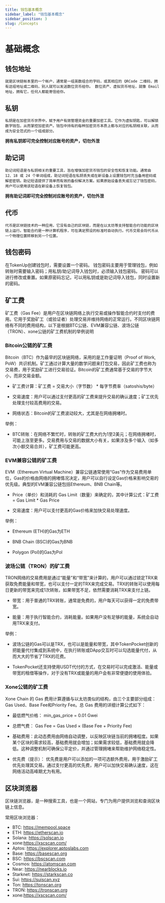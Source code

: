 ```yaml
---
title: 钱包基本概念
sidebar_label: "钱包基本概念"
sidebar_position: 3
slug: /Concepts
---
```

# 基础概念

## 钱包地址
    就是区块链帐本里的一个帐户，通常是一组英数组合的字码，或其相应的 QRCode 二维码，拥有这组地址或二维码，别人就可以发送数位货币给你。 数位资产、虚拟货币地址，就像 Email 地址，拥有它，任何人都能寄信给你。

## 私钥
    私钥是在加密货币世界中，赋予用户有效管理资金的重要加密工具。它作为虚拟钥匙，可以解锁数字钱包，从而掌控加密资产。钱包中持有的每种加密货币本质上都与对应的私钥相关联，从而成为安全范式的一个组成部分。
**拥有私钥即可完全控制对应账号的资产，切勿外泄**

## 助记词
    助记词短语是与私钥相关的重要工具，旨在增强加密货币钱包的安全性和恢复功能。通常由 12、18 或 24 个单词组成，助记词短语在私钥丢失或在新设备上设置钱包时充当备用密码或解密密钥。助记短语提供了简单而有效的备份解决方案。如果原始设备丢失或忘记了钱包密码，用户可以使用该短语在新设备上恢复钱包。
**拥有助记词即可完全控制对应账号的资产，切勿外泄**

## 代币
    代币是区块链技术的一种应用，它没有自己的区块链，而是在以太坊等支持智能合约功能的区块链上运行。智能合约是一种计算机程序，可在满足预设的标准时自动执行。代币交易会将代币从一个物理位置转移到另一个位置。

## 钱包密码
在TokenUp创建钱包时，需要设置一个密码。 钱包密码主要用于管理钱包，例如转账时需要输入密码；用私钥/助记词导入钱包时，必须输入钱包密码。 密码可以进行修改或重置。如果原密码忘记，可以用私钥或是助记词导入钱包，同时设置新的密码。

## 矿工费
矿工费（Gas Fee）是用户在区块链网络上执行交易或操作智能合约时支付的费用。它用于奖励矿工（或验证者）处理交易并维持网络的正常运行。不同区块链网络有不同的费用结构，以下是根据BTC公链、EVM兼容公链、波场公链（TRON）、xone公链的矿工费机制的举例说明

### Bitcoin公链的矿工费
Bitcoin（BTC）作为最早的区块链网络，采用的是工作量证明（Proof of Work, PoW）共识机制。矿工通过计算大量的数学问题来打包交易，因此矿工费也称为交易费，用于奖励矿工进行交易验证。Bitcoin的矿工费通常基于交易的字节大小，而非交易金额。

* 矿工费计算：矿工费 = 交易大小（字节数） * 每字节费率（satoshis/byte）

* 交易速度：用户可以通过支付更高的矿工费来提升交易的确认速度；矿工优先处理支付较高费用的交易。

* 网络状态：Bitcoin的矿工费波动较大，尤其是在网络拥堵时。

举例：

* BTC转账：在网络不繁忙时，转账的矿工费大约为1至2美元；在网络拥堵时，可能上涨至更多。交易费用与交易的数据大小有关，如果涉及多个输入（如多次小额交易合并），矿工费可能更高。

### EVM兼容公链的矿工费

EVM（Ethereum Virtual Machine）兼容公链通常使用“Gas”作为交易费用单位，Gas的价格由网络的拥堵情况决定，用户可以自行设定Gas价格来影响交易的优先级。典型的EVM兼容公链包括Ethereum、BNB Chain等。

* Price（单价）和消耗的 Gas Limit（数量）来确定的，其中计算公式：矿工费 = Gas Limit * Gas Price

* 交易速度：用户可以支付更高的Gas价格来加快交易处理速度。

举例：

* Ethereum (ETH)的Gas为ETH

* BNB Chain (BSC)的Gas为BNB

* Polygon (Pol)的Gas为Pol

### 波场公链（TRON）的矿工费

TRON网络的交易费用是通过“能量”和“带宽”来计算的，用户可以通过锁定TRX来获取免费能量和带宽，也可以支付一定的TRX来完成交易。TRX的转账可以使用每日更新的带宽来完成1次转账，如果带宽不足，依然需要消耗TRX来支付上链。

* 带宽：用于普通的TRX转账，通常是免费的，用户每天可以获得一定的免费带宽。

* 能量：用于执行智能合约，消耗能量。如果用户没有足够的能量，系统会自动用TRX来支付。

举例：

* 波场公链的Gas可以是TRX，也可以是能量和带宽，其中TokenPocket创新的把能量代付集成到系统中，在执行转账或DApp交互时可以勾选能量代付，从而大大的节省了TRX的花费。

* TokenPocket还支持使用USDT代付的方式，在交易时可以完成激活、能量或带宽的租借等操作，对于没有TRX或能量的用户会有非常便捷的使用体验。

### Xone公链的矿工费

Xone Chain 的 Gas 费用计算遵循与以太坊类似的结构，由三个主要部分组成：Gas Used、Base Fee和Priority Fee。总 Gas 费用的详细计算公式如下：

* 最低燃气价格： min_gas_price = 0.01 Gwei

* 总燃气费： Gas Fee = Gas Used × (Base Fee + Priority Fee)

* 基础费用：此动态费用由网络自动调整，以反映区块链当前的拥堵程度。如果某个区块的需求较高，基础费用就会增加；如果需求较低，基础费用就会降低。这种调整机制可确保公平定价，并通过管理拥堵来帮助维护网络稳定性。

* 优先费（提示）： 优先费是用户可以添加的一项可选额外费用，用于激励矿工优先处理其交易。通过支付更高的优先费，用户可以加快交易确认速度，这在网络活动高峰期尤为有用。

## 区块浏览器
区块链浏览器，是一种搜索工具，也是一个网站，专门为用户提供浏览和查询区块链上信息。

常用区块浏览器：

* BTC: https://mempool.space
* ETH: https://etherscan.io
* Solana: https://solscan.io
* xone:https://xscscan.com/
* Aptos: https://explorer.aptoslabs.com
* Base: https://basescan.org
* BSC: https://bscscan.com
* Cosmos: https://atomscan.com
* Near: https://nearblocks.io
* Starknet: https://starkscan.co
* Sui: https://suiscan.xyz
* Ton: https://tonscan.org
* TRON: https://tronscan.org
* xone:https://xscscan.com/






